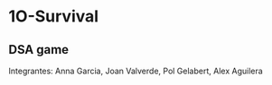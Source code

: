 # 1O-Survival





<h2>DSA game</h2>

<p>Integrantes: Anna Garcia, Joan Valverde, Pol Gelabert, Alex Aguilera</p>

